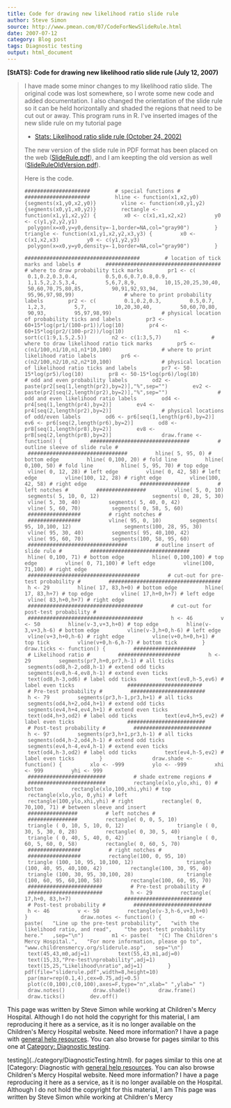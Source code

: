 ```yaml
---
title: Code for drawing new likelihood ratio slide rule
author: Steve Simon
source: http://www.pmean.com/07/CodeForNewSlideRule.html
date: 2007-07-12
category: Blog post
tags: Diagnostic testing
output: html_document
---
```

**[StATS]:** **Code for drawing new likelihood ratio
slide rule (July 12, 2007)**

> I have made some minor changes to my likelihood ratio slide. The
> original code was lost somewhere, so I wrote some new code and added
> documentation. I also changed the orientation of the slide rule so it
> can be held horizontally and shaded the regions that need to be cut
> out or away. This program runs in R. I\'ve inserted images of the new
> slide rule on my tutorial page
>
> -   [Stats: Likelihood ratio slide rule (October
>     24, 2002)](../sliderule.asp)
>
> The new version of the slide rule in PDF format has been placed on the
> web ([SlideRule.pdf](../SlideRule.pdf)), and I am keepting the old
> version as well
> ([SlideRuleOldVersion.pdf](../SlideRuleOldVersion.pdf)).
>
> Here is the code.
>
> `#####################        # special functions #        #####################        hline <- function(x1,x2,y0) {segments(x1,y0,x2,y0)}        vline <- function(x0,y1,y2) {segments(x0,y1,x0,y2)}        rectangle <- function(x1,y1,x2,y2) {         x0 <- c(x1,x1,x2,x2)         y0 <- c(y1,y2,y2,y1)         polygon(x=x0,y=y0,density=-1,border=NA,col="gray90")        }        triangle <- function(x1,y1,x2,y2,x3,y3) {         x0 <- c(x1,x2,x3)         y0 <- c(y1,y2,y3)         polygon(x=x0,y=y0,density=-1,border=NA,col="gray90")        }`
>
> `#####################################        # location of tick marks and labels #        #####################################                # where to draw probability tick marks        pr1 <- c(         0.1,0.2,0.3,0.4,         0.5,0.6,0.7,0.8,0.9,         1,1.5,2,2.5,3,4,         5,6,7,8,9,         10,15,20,25,30,40,         50,60,70,75,80,85,         90,91,92,93,94,         95,96,97,98,99)                # where to print probability labels        pr2 <- c(         0.1,0.2,0.3,         0.5,0.7,         1,2,3,         5,7,         10,20,30,40,         50,60,70,80,         90,93,         95,97,98,99)                # physical location of probability ticks and labels        pr3 <- 60+15*log(pr1/(100-pr1))/log(10)        pr4 <- 60+15*log(pr2/(100-pr2))/log(10)                n1 <- sort(c(1:9,1.5,2.5))        n2 <- c(1:3,5,7)                # where to draw likelihood ratio tick marks        pr5 <- c(n1/100,n1/10,n1,n1*10,100)                # where to print likelihood ratio labels        pr6 <- c(n2/100,n2/10,n2,n2*10,100)                # physical location of likelihood ratio ticks and labels        pr7 <- 50-15*log(pr5)/log(10)        pr8 <- 50-15*log(pr6)/log(10)                # odd and even probability labels        od2 <- paste(pr2[seq(1,length(pr2),by=2)],"%",sep="")        ev2 <- paste(pr2[seq(2,length(pr2),by=2)],"%",sep="")                # odd and even likelihood ratio labels        od4 <- pr4[seq(1,length(pr4),by=2)]        ev4 <- pr4[seq(2,length(pr2),by=2)]                # physical locations of odd/even labels        od6 <- pr6[seq(1,length(pr6),by=2)]        ev6 <- pr6[seq(2,length(pr6),by=2)]        od8 <- pr8[seq(1,length(pr8),by=2)]        ev8 <- pr8[seq(2,length(pr8),by=2)]                draw.frame <- function() {         ################################         # outline sleeve of slide rule #         ################################         hline( 5, 95, 0) # bottom edge         hline( 0,100, 20) # fold line         hline( 0,100, 50) # fold line         hline( 5, 95, 70) # top edge         vline( 0, 12, 28) # left edge         vline( 0, 42, 58) # left edge         vline(100, 12, 28) # right edge         vline(100, 42, 58) # right edge                 ################         # left notches #         ################         vline( 5, 0, 10)         segments( 5, 10, 0, 12)                 segments( 0, 28, 5, 30)         vline( 5, 30, 40)         segments( 5, 40, 0, 42)                 vline( 5, 60, 70)          segments( 0, 58, 5, 60)                 #################         # right notches #         #################         vline( 95, 0, 10)         segments( 95, 10,100, 12)                 segments(100, 28, 95, 30)         vline( 95, 30, 40)         segments( 95, 40,100, 42)                 vline( 95, 60, 70)         segments(100, 58, 95, 60)                 ################################         # outline insert of slide rule #         ################################         hline( 0,100, 71) # bottom edge         hline( 0,100,100) # top edge         vline( 0, 71,100) # left edge         vline(100, 71,100) # right edge                 ####################################         # cut-out for pre-test probability #         ####################################         h <- 29         hline( 17, 83,h+0) # bottom edge         hline( 17, 83,h+7) # top edge         vline( 17,h+0,h+7) # left edge         vline( 83,h+0,h+7) # right edge                 #####################################         # cut-out for post-test probability #         #####################################         h <- 46         v <- 50         hline(v-3,v+3,h+0) # top edge         hline(v-3,v+3,h-6) # bottom edge         vline(v-3,h+0,h-6) # left edge         vline(v+3,h+0,h-6) # right edge         vline(v+0,h+0,h+1) # top tick         vline(v+0,h-6,h-7) # bottom tick        }                draw.ticks <- function() {         ####################         # Likelihood ratio #         ####################         h <- 29         segments(pr7,h+0,pr7,h-1) # all ticks         segments(od8,h-2,od8,h-1) # extend odd ticks         segments(ev8,h-4,ev8,h-1) # extend even ticks         text(od8,h-3,od6) # label odd ticks         text(ev8,h-5,ev6) # label even ticks                 ########################         # Pre-test probability #         ########################         h <- 79         segments(pr3,h-1,pr3,h+1) # all ticks         segments(od4,h+2,od4,h+1) # extend odd ticks         segments(ev4,h+4,ev4,h+1) # extend even ticks         text(od4,h+3,od2) # label odd ticks         text(ev4,h+5,ev2) # label even ticks                 #########################         # Post-test probability #         #########################         h <- 97         segments(pr3,h+1,pr3,h-1) # all ticks         segments(od4,h-2,od4,h-1) # extend odd ticks         segments(ev4,h-4,ev4,h-1) # extend even ticks         text(od4,h-3,od2) # label odd ticks         text(ev4,h-5,ev2) # label even ticks        }                draw.shade <- function() {         xlo <- -999         ylo <- -999         xhi <- 999         yhi <- 999                 #########################         # shade extreme regions #         #########################         rectangle(xlo,ylo,xhi, 0) # bottom         rectangle(xlo,100,xhi,yhi) # top         rectangle(xlo,ylo, 0,yhi) # left         rectangle(100,ylo,xhi,yhi) # right         rectangle( 0, 70,100, 71) # between sleeve and insert                 ################         # left notches #         ################         rectangle( 0, 0, 5, 10)         triangle ( 0, 10, 5, 10, 0, 12)                 triangle ( 0, 30, 5, 30, 0, 28)         rectangle( 0, 30, 5, 40)         triangle ( 0, 40, 5, 40, 0, 42)                 triangle ( 0, 60, 5, 60, 0, 58)         rectangle( 0, 60, 5, 70)                 #################         # right notches #         #################         rectangle(100, 0, 95, 10)         triangle (100, 10, 95, 10,100, 12)                 triangle (100, 40, 95, 40,100, 42)         rectangle(100, 30, 95, 40)         triangle (100, 30, 95, 30,100, 28)                 triangle (100, 60, 95, 60,100, 58)         rectangle(100, 60, 95, 70)                 ########################         # Pre-test probability #         ########################         h <- 29         rectangle( 17,h+0, 83,h+7)                 #########################         # Post-test probability #         #########################         h <- 46         v <- 50         rectangle(v-3,h-6,v+3,h+0)        }                 draw.notes <- function() {         m0 <- paste(   "Line up the pre-test probability",   "with the likelihood ratio, and read",    "the post-test probability here."   ,sep="\n")         m1 <- paste(   "(C) The Children's Mercy Hospital.",   "For more information, please go to",   "www.childrensmercy.org/sliderule.asp",   sep="\n")         text(45,43,m0,adj=1)         text(55,43,m1,adj=0)         text(15,33,"Pre-test\nprobability",adj=1)         text(15,25,"Likelihood\nratio",adj=1)        }                pdf(file="sliderule.pdf",width=8,height=10)         par(mar=rep(0.1,4),cex=0.75,adj=0.5)         plot(c(0,100),c(0,100),axes=F,type="n",xlab=" ",ylab=" ")         draw.notes()         draw.shade()         draw.frame()         draw.ticks()        dev.off()`

This page was written by Steve Simon while working at Children\'s Mercy
Hospital. Although I do not hold the copyright for this material, I am
reproducing it here as a service, as it is no longer available on the
Children\'s Mercy Hospital website. Need more information? I have a page
with [general help resources](../GeneralHelp.html). You can also browse
for pages similar to this one at [Category: Diagnostic
testing](../category/DiagnosticTesting.html).
<!---More--->
testing](../category/DiagnosticTesting.html).
for pages similar to this one at [Category: Diagnostic
with [general help resources](../GeneralHelp.html). You can also browse
Children\'s Mercy Hospital website. Need more information? I have a page
reproducing it here as a service, as it is no longer available on the
Hospital. Although I do not hold the copyright for this material, I am
This page was written by Steve Simon while working at Children\'s Mercy

<!---Do not use
**[StATS]:** **Code for drawing new likelihood ratio
This page was written by Steve Simon while working at Children\'s Mercy
Hospital. Although I do not hold the copyright for this material, I am
reproducing it here as a service, as it is no longer available on the
Children\'s Mercy Hospital website. Need more information? I have a page
with [general help resources](../GeneralHelp.html). You can also browse
for pages similar to this one at [Category: Diagnostic
testing](../category/DiagnosticTesting.html).
--->

